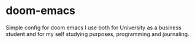 # doom-emacs

Simple config for doom emacs I use both for University as a business student and for my self studying purposes, programming and journaling.
